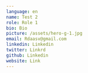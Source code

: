 ```yaml
---
language: en
name: Test 2
role: Role 1
bio: Bio
picture: /assets/hero-g-1.jpg
email: Rdaasv@gmail.com
linkedin: Linkedin
twitter: Linkrd
github: Linkedin
website: Link
---
```

